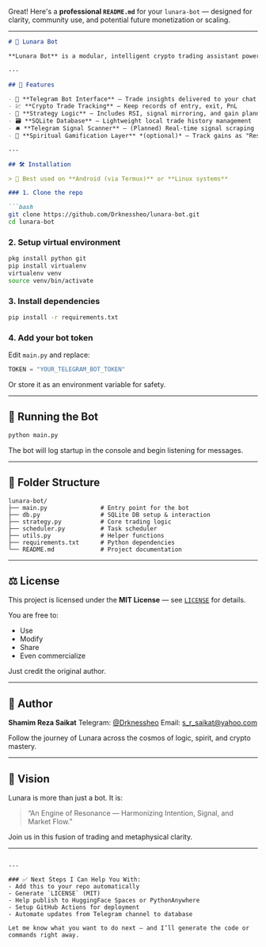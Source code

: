 Great! Here's a **professional `README.md`** for your `lunara-bot` — designed for clarity, community use, and potential future monetization or scaling.

---

````markdown
# 🌌 Lunara Bot

**Lunara Bot** is a modular, intelligent crypto trading assistant powered by Telegram Bot API and Python. Designed for real-time signal alerts, trade tracking, and strategy guidance — Lunara is your trusted sidekick on the path to growing $10 into $1000 through disciplined swing trading.

---

## 🚀 Features

- 📲 **Telegram Bot Interface** — Trade insights delivered to your chat
- 💹 **Crypto Trade Tracking** — Keep records of entry, exit, PnL
- 🧠 **Strategy Logic** — Includes RSI, signal mirroring, and gain planning
- 🗃️ **SQLite Database** — Lightweight local trade history management
- 🛎️ **Telegram Signal Scanner** — (Planned) Real-time signal scraping
- 🧭 **Spiritual Gamification Layer** *(optional)* — Track gains as "Resonance" points

---

## 🛠️ Installation

> 📱 Best used on **Android (via Termux)** or **Linux systems**

### 1. Clone the repo

```bash
git clone https://github.com/Drknessheo/lunara-bot.git
cd lunara-bot
````

### 2. Setup virtual environment

```bash
pkg install python git
pip install virtualenv
virtualenv venv
source venv/bin/activate
```

### 3. Install dependencies

```bash
pip install -r requirements.txt
```

### 4. Add your bot token

Edit `main.py` and replace:

```python
TOKEN = "YOUR_TELEGRAM_BOT_TOKEN"
```

Or store it as an environment variable for safety.

---

## 🧪 Running the Bot

```bash
python main.py
```

The bot will log startup in the console and begin listening for messages.

---

## 📂 Folder Structure

```
lunara-bot/
├── main.py               # Entry point for the bot
├── db.py                 # SQLite DB setup & interaction
├── strategy.py           # Core trading logic
├── scheduler.py          # Task scheduler
├── utils.py              # Helper functions
├── requirements.txt      # Python dependencies
└── README.md             # Project documentation
```

---

## ⚖️ License

This project is licensed under the **MIT License** — see [`LICENSE`](LICENSE) for details.

You are free to:

* Use
* Modify
* Share
* Even commercialize

Just credit the original author.

---

## 🙌 Author

**Shamim Reza Saikat**
Telegram: [@Drknessheo](https://t.me/drknessheo)
Email: [s\_r\_saikat@yahoo.com](mailto:s_r_saikat@yahoo.com)

Follow the journey of Lunara across the cosmos of logic, spirit, and crypto mastery.

---

## 🌠 Vision

Lunara is more than just a bot. It is:

> “An Engine of Resonance — Harmonizing Intention, Signal, and Market Flow.”

Join us in this fusion of trading and metaphysical clarity.

---

```

---

### ✅ Next Steps I Can Help You With:
- Add this to your repo automatically
- Generate `LICENSE` (MIT)
- Help publish to HuggingFace Spaces or PythonAnywhere
- Setup GitHub Actions for deployment
- Automate updates from Telegram channel to database

Let me know what you want to do next — and I’ll generate the code or commands right away.
```
